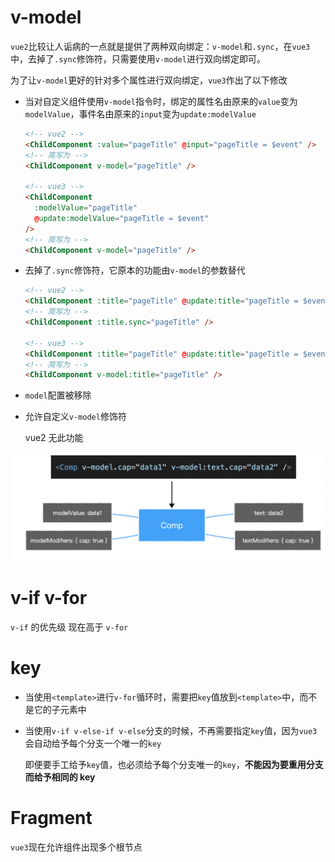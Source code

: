 # v-model

`vue2`比较让人诟病的一点就是提供了两种双向绑定：`v-model`和`.sync`，在`vue3`中，去掉了`.sync`修饰符，只需要使用`v-model`进行双向绑定即可。

为了让`v-model`更好的针对多个属性进行双向绑定，`vue3`作出了以下修改

- 当对自定义组件使用`v-model`指令时，绑定的属性名由原来的`value`变为`modelValue`，事件名由原来的`input`变为`update:modelValue`

  ```html
  <!-- vue2 -->
  <ChildComponent :value="pageTitle" @input="pageTitle = $event" />
  <!-- 简写为 -->
  <ChildComponent v-model="pageTitle" />
  
  <!-- vue3 -->
  <ChildComponent
    :modelValue="pageTitle"
    @update:modelValue="pageTitle = $event"
  />
  <!-- 简写为 -->
  <ChildComponent v-model="pageTitle" />
  ```

- 去掉了`.sync`修饰符，它原本的功能由`v-model`的参数替代

  ```html
  <!-- vue2 -->
  <ChildComponent :title="pageTitle" @update:title="pageTitle = $event" />
  <!-- 简写为 -->
  <ChildComponent :title.sync="pageTitle" />
  
  <!-- vue3 -->
  <ChildComponent :title="pageTitle" @update:title="pageTitle = $event" />
  <!-- 简写为 -->
  <ChildComponent v-model:title="pageTitle" />
  ```

- `model`配置被移除

- 允许自定义`v-model`修饰符

  vue2 无此功能

![v-model](../public/v-model.png)


# v-if v-for

`v-if` 的优先级 现在高于 `v-for`

# key

- 当使用`<template>`进行`v-for`循环时，需要把`key`值放到`<template>`中，而不是它的子元素中

- 当使用`v-if v-else-if v-else`分支的时候，不再需要指定`key`值，因为`vue3`会自动给予每个分支一个唯一的`key`

  即便要手工给予`key`值，也必须给予每个分支唯一的`key`，**不能因为要重用分支而给予相同的 key**

# Fragment

`vue3`现在允许组件出现多个根节点



<script id="theCoolWorld__" setup>
import LastUpdated from "../.vitepress/components/LastUpdated/index.vue";
import Comment from "../.vitepress/components/Comment/index.vue";
</script>
<LastUpdated time='2022-10-19-14-40-55' />
<Comment />
